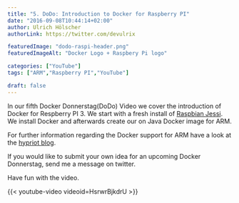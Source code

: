 ```yaml
---
title: "5. DoDo: Introduction to Docker for Raspberry PI"
date: "2016-09-08T10:44:14+02:00"
author: Ulrich Hölscher
authorLink: https://twitter.com/devulrix

featuredImage: "dodo-raspi-header.png"
featuredImageAlt: "Docker Logo + Raspbery Pi logo"

categories: ["YouTube"]
tags: ["ARM","Raspberry PI","YouTube"]

draft: false
---
```


In our fifth Docker Donnerstag(DoDo) Video we cover the introduction of Docker for Respberry PI 3. We start with a fresh install of [Raspbian Jessi](https://www.raspberrypi.org/downloads/raspbian/). We install Docker and afterwards create our on Java Docker image for ARM.

For further information regarding the Docker support for ARM have a look at the [hypriot blog](http://blog.hypriot.com/).

If you would like to submit your own idea for an upcoming Docker Donnerstag, send me a message on twitter.

Have fun with the video.

{{< youtube-video videoid=HsrwrBjkdrU >}}
